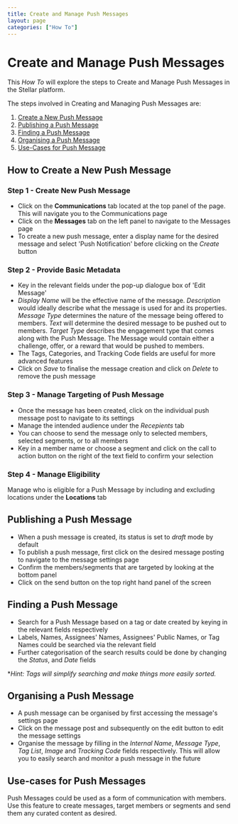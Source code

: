 ```yaml
---
title: Create and Manage Push Messages
layout: page
categories: ["How To"]
---
```

# Create and Manage Push Messages

This *How To* will explore the steps to Create and Manage Push Messages in the Stellar platform. 

The steps involved in Creating and Managing Push Messages are:

1. [Create a New Push Message](#new)
2. [Publishing a Push Message](#publish)
3. [Finding a Push Message](#find)
4. [Organising a Push Message](#organise)
5. [Use-Cases for Push Message](#use)


## <a name="new"></a>How to Create a New Push Message
### Step 1 - Create New Push Message
* Click on the **Communications** tab located at the top panel of the page. This will navigate you to the Communications page
* Click on the **Messages** tab on the left panel to navigate to the Messages page
* To create a new push message, enter a display name for the desired message and select 'Push Notification' before clicking on the *Create* button

### Step 2 - Provide Basic Metadata
* Key in the relevant fields under the pop-up dialogue box of 'Edit Message'
* *Display Name* will be the effective name of the message. *Description* would ideally describe what the message is used for and its properties. *Message Type* determines the nature of the message being offered to members. *Text* will determine the desired message to be pushed out to members. *Target Type* describes the engagement type that comes along with the Push Message. The Message would contain either a challenge, offer, or a reward that would be pushed to members. 
* The Tags, Categories, and Tracking Code fields are useful for more advanced features
* Click on *Save* to finalise the message creation and click on *Delete* to remove the push message

### Step 3 - Manage Targeting of Push Message
* Once the message has been created, click on the individual push message post to navigate to its settings
* Manage the intended audience under the *Recepients* tab
* You can choose to send the message only to selected members, selected segments, or to all members
* Key in a member name or choose a segment and click on the call to action button on the right of the text field to confirm your selection

### Step 4 - Manage Eligibility
Manage who is eligible for a Push Message by including and excluding locations under the **Locations** tab 


## <a name="publish"></a>Publishing a Push Message
* When a push message is created, its status is set to *draft* mode by default
* To publish a push message, first click on the desired message posting to navigate to the message settings page
* Confirm the members/segments that are targeted by looking at the bottom panel
* Click on the send button on the top right hand panel of the screen 


## <a name="find"></a>Finding a Push Message
* Search for a Push Message based on a tag or date created by keying in the relevant fields respectively
* Labels, Names, Assignees' Names, Assignees' Public Names, or Tag Names could be searched via the relevant field
* Further categorisation of the search results could be done by changing the *Status*, and *Date* fields 

**Hint: Tags will simplify searching and make things more easily sorted.*


## <a name="organise"></a>Organising a Push Message
* A push message can be organised by first accessing the message's settings page
* Click on the message post and subsequently on the edit button to edit the message settings
* Organise the message by filling in the *Internal Name*, *Message Type*, *Tag List*, *Image* and *Tracking Code* fields respectively. This will allow you to easily search and monitor a push message in the future


## Use-cases for Push Messages
Push Messages could be used as a form of communication with members. Use this feature to create messages, target members or segments and send them any curated content as desired.

